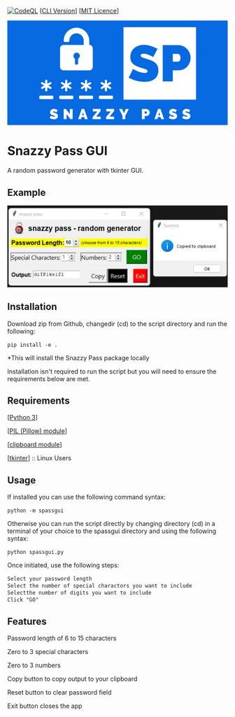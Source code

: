[![CodeQL](https://github.com/sorzkode/spassgui/actions/workflows/codeql-analysis.yml/badge.svg)](https://github.com/sorzkode/spassgui/actions/workflows/codeql-analysis.yml)
[[CLI Version](https://github.com/sorzkode/spasscli)]
[[MIT Licence](https://en.wikipedia.org/wiki/MIT_License)]


![alt text](https://raw.githubusercontent.com/sorzkode/spassgui/master/assets/splogo.png)

# Snazzy Pass GUI

A random password generator with tkinter GUI.

## Example

![alt text](https://raw.githubusercontent.com/sorzkode/spassgui/master/assets/example.png)

## Installation

Download zip from Github, changedir (cd) to the script directory and run the following:
```
pip install -e .
```
*This will install the Snazzy Pass package locally 

Installation isn't required to run the script but you will need to ensure the requirements below are met.

## Requirements

  [[Python 3](https://www.python.org/downloads/)]

  [[PIL (Pillow) module](https://pypi.org/project/Pillow/)] 

  [[clipboard module](https://pypi.org/project/clipboard/)]

  [[tkinter](https://docs.python.org/3/library/tkinter.html)] :: Linux Users

## Usage

If installed you can use the following command syntax:
```
python -m spassgui
```

Otherwise you can run the script directly by changing directory (cd) in a terminal of your choice to the spassgui directory and using the following syntax:
```
python spassgui.py
```

Once initiated, use the following steps:
```
Select your password length
Select the number of special charactors you want to include
Selectthe number of digits you want to include
Click "GO"
```
## Features

  Password length of 6 to 15 characters
  
  Zero to 3 special characters
  
  Zero to 3 numbers
  
  Copy button to copy output to your clipboard
  
  Reset button to clear password field
  
  Exit button closes the app




